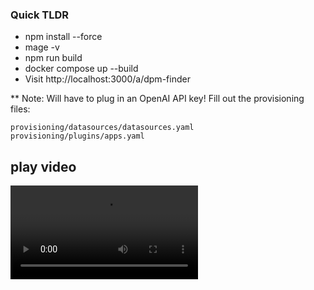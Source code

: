### Quick TLDR


* npm install --force 
* mage -v
* npm run build
* docker compose up --build
* Visit http://localhost:3000/a/dpm-finder


** Note: Will have to plug in an OpenAI API key! Fill out the provisioning files:

`provisioning/datasources/datasources.yaml`
`provisioning/plugins/apps.yaml`

## play video 
<video controls src="./Screen Recording 2025-03-25 at 6.08.15 PM.mov" title="Title"></video>